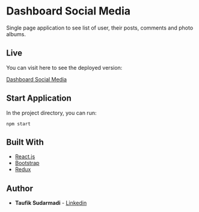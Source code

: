# Dashboard Social Media

Single page application to see list of user, their posts, comments and photo albums.

## Live

You can visit here to see the deployed version:

[Dashboard Social Media](http://180.250.242.163/dashboard-social-media/)

## Start Application

In the project directory, you can run:

```
npm start
```

## Built With

* [React.js](https://reactjs.org/)
* [Bootstrap](https://getbootstrap.com/)
* [Redux](https://redux.js.org/) 

## Author

* **Taufik Sudarmadi** - [Linkedin](https://www.linkedin.com/in/taufik-sudarmadi-a013bb132/)

